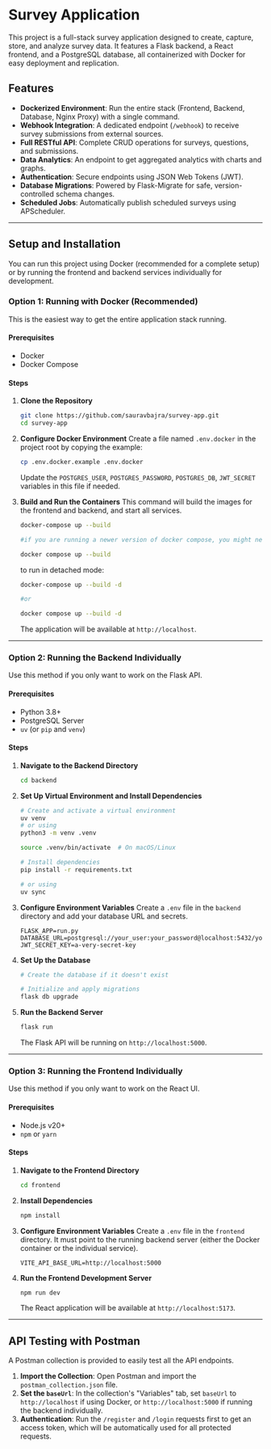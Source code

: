 # Survey Application

This project is a full-stack survey application designed to create, capture, store, and analyze survey data. It features a Flask backend, a React frontend, and a PostgreSQL database, all containerized with Docker for easy deployment and replication.

## Features

- **Dockerized Environment**: Run the entire stack (Frontend, Backend, Database, Nginx Proxy) with a single command.
- **Webhook Integration**: A dedicated endpoint (`/webhook`) to receive survey submissions from external sources.
- **Full RESTful API**: Complete CRUD operations for surveys, questions, and submissions.
- **Data Analytics**: An endpoint to get aggregated analytics with charts and graphs.
- **Authentication**: Secure endpoints using JSON Web Tokens (JWT).
- **Database Migrations**: Powered by Flask-Migrate for safe, version-controlled schema changes.
- **Scheduled Jobs**: Automatically publish scheduled surveys using APScheduler.

---
## Setup and Installation

You can run this project using Docker (recommended for a complete setup) or by running the frontend and backend services individually for development.

### Option 1: Running with Docker (Recommended)

This is the easiest way to get the entire application stack running.

#### Prerequisites
- Docker
- Docker Compose

#### Steps
1.  **Clone the Repository**
    ```bash
    git clone https://github.com/sauravbajra/survey-app.git
    cd survey-app
    ```

2.  **Configure Docker Environment**
    Create a file named `.env.docker` in the project root by copying the example:
    ```bash
    cp .env.docker.example .env.docker
    ```
    Update the `POSTGRES_USER`, `POSTGRES_PASSWORD`, `POSTGRES_DB`, `JWT_SECRET` variables in this file if needed.

3.  **Build and Run the Containers**
    This command will build the images for the frontend and backend, and start all services.
    ```bash
    docker-compose up --build

    #if you are running a newer version of docker compose, you might need to use:

    docker compose up --build
    ```

    to run in detached mode:

    ```bash
    docker-compose up --build -d

    #or

    docker compose up --build -d
    ```
    The application will be available at `http://localhost`.

---
### Option 2: Running the Backend Individually

Use this method if you only want to work on the Flask API.

#### Prerequisites
- Python 3.8+
- PostgreSQL Server
- `uv` (or `pip` and `venv`)

#### Steps
1.  **Navigate to the Backend Directory**
    ```bash
    cd backend
    ```

2.  **Set Up Virtual Environment and Install Dependencies**
    ```bash
    # Create and activate a virtual environment
    uv venv
    # or using
    python3 -m venv .venv

    source .venv/bin/activate  # On macOS/Linux

    # Install dependencies
    pip install -r requirements.txt

    # or using
    uv sync
    ```

3.  **Configure Environment Variables**
    Create a `.env` file in the `backend` directory and add your database URL and secrets.
    ```env
    FLASK_APP=run.py
    DATABASE_URL=postgresql://your_user:your_password@localhost:5432/your_db_name
    JWT_SECRET_KEY=a-very-secret-key
    ```

4.  **Set Up the Database**
    ```bash
    # Create the database if it doesn't exist

    # Initialize and apply migrations
    flask db upgrade
    ```

5.  **Run the Backend Server**
    ```bash
    flask run
    ```
    The Flask API will be running on `http://localhost:5000`.

---
### Option 3: Running the Frontend Individually

Use this method if you only want to work on the React UI.

#### Prerequisites
- Node.js v20+
- `npm` or `yarn`

#### Steps
1.  **Navigate to the Frontend Directory**
    ```bash
    cd frontend
    ```

2.  **Install Dependencies**
    ```bash
    npm install
    ```

3.  **Configure Environment Variables**
    Create a `.env` file in the `frontend` directory. It must point to the running backend server (either the Docker container or the individual service).
    ```env
    VITE_API_BASE_URL=http://localhost:5000
    ```

4.  **Run the Frontend Development Server**
    ```bash
    npm run dev
    ```
    The React application will be available at `http://localhost:5173`.

---
## API Testing with Postman

A Postman collection is provided to easily test all the API endpoints.

1.  **Import the Collection**: Open Postman and import the `postman_collection.json` file.
2.  **Set the `baseUrl`**: In the collection's "Variables" tab, set `baseUrl` to `http://localhost` if using Docker, or `http://localhost:5000` if running the backend individually.
3.  **Authentication**: Run the `/register` and `/login` requests first to get an access token, which will be automatically used for all protected requests.

